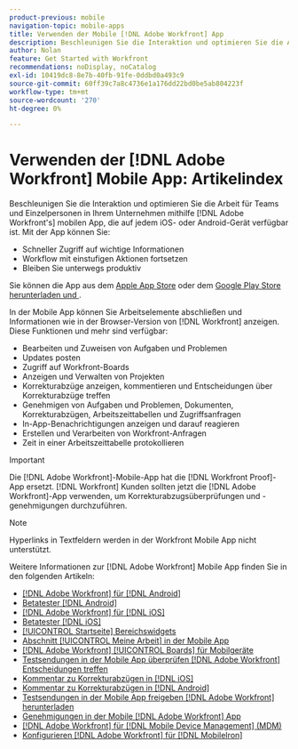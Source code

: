 ```yaml
---
product-previous: mobile
navigation-topic: mobile-apps
title: Verwenden der Mobile [!DNL Adobe Workfront] App
description: Beschleunigen Sie die Interaktion und optimieren Sie die Arbeit für Teams und Einzelpersonen in Ihrem Unternehmen mithilfe  [!DNL Adobe Workfront's]  Mobile App, die auf jedem iOS- oder Android-Gerät verfügbar ist.
author: Nolan
feature: Get Started with Workfront
recommendations: noDisplay, noCatalog
exl-id: 10419dc8-8e7b-40fb-91fe-0ddbd0a493c9
source-git-commit: 60ff39c7a8c4736e1a176dd22bd0be5ab804223f
workflow-type: tm+mt
source-wordcount: '270'
ht-degree: 0%

---
```


# Verwenden der [!DNL Adobe Workfront] Mobile App: Artikelindex

<!-- Audited: 2/2024 -->

Beschleunigen Sie die Interaktion und optimieren Sie die Arbeit für Teams und Einzelpersonen in Ihrem Unternehmen mithilfe [!DNL Adobe Workfront's] mobilen App, die auf jedem iOS- oder Android-Gerät verfügbar ist. Mit der App können Sie:

* Schneller Zugriff auf wichtige Informationen
* Workflow mit einstufigen Aktionen fortsetzen
* Bleiben Sie unterwegs produktiv

Sie können die App aus dem [Apple App Store](https://apps.apple.com/us/app/adobe-workfront/id1033282981) oder dem [Google Play Store herunterladen und ](https://play.google.com/store/apps/details?id=com.workfront.android.aware).

In der Mobile App können Sie Arbeitselemente abschließen und Informationen wie in der Browser-Version von [!DNL Workfront] anzeigen. Diese Funktionen und mehr sind verfügbar:

* Bearbeiten und Zuweisen von Aufgaben und Problemen
* Updates posten
* Zugriff auf Workfront-Boards
* Anzeigen und Verwalten von Projekten
* Korrekturabzüge anzeigen, kommentieren und Entscheidungen über Korrekturabzüge treffen
* Genehmigen von Aufgaben und Problemen, Dokumenten, Korrekturabzügen, Arbeitszeittabellen und Zugriffsanfragen
* In-App-Benachrichtigungen anzeigen und darauf reagieren
* Erstellen und Verarbeiten von Workfront-Anfragen
* Zeit in einer Arbeitszeittabelle protokollieren

>[!IMPORTANT]
>
>Die [!DNL Adobe Workfront]-Mobile-App hat die [!DNL Workfront Proof]-App ersetzt. [!DNL Workfront] Kunden sollten jetzt die [!DNL Adobe Workfront]-App verwenden, um Korrekturabzugsüberprüfungen und -genehmigungen durchzuführen.

>[!NOTE]
>
>Hyperlinks in Textfeldern werden in der Workfront Mobile App nicht unterstützt.

Weitere Informationen zur [!DNL Adobe Workfront] Mobile App finden Sie in den folgenden Artikeln:

* [[!DNL Adobe Workfront] für [!DNL Android]](../../../workfront-basics/mobile-apps/using-the-workfront-mobile-app/workfront-for-android.md)
* [Betatester  [!DNL Android] ](../../../workfront-basics/mobile-apps/using-the-workfront-mobile-app/android-beta-tester.md)
* [[!DNL Adobe Workfront] für [!DNL iOS]](../../../workfront-basics/mobile-apps/using-the-workfront-mobile-app/workfront-for-ios.md)
* [Betatester  [!DNL iOS] ](../../../workfront-basics/mobile-apps/using-the-workfront-mobile-app/ios-beta-tester.md)
* [[!UICONTROL Startseite] Bereichswidgets](../../../workfront-basics/mobile-apps/using-the-workfront-mobile-app/home-area-widgets-mobile.md)
* [Abschnitt [!UICONTROL Meine Arbeit] in der Mobile App](../../../workfront-basics/mobile-apps/using-the-workfront-mobile-app/my-work-section-mobile.md)
* [[!DNL Adobe Workfront] [!UICONTROL Boards] für Mobilgeräte](/help/quicksilver/workfront-basics/mobile-apps/using-the-workfront-mobile-app/mobile-boards.md)
* [Testsendungen in der Mobile App überprüfen  [!DNL Adobe Workfront]  Entscheidungen treffen](../../../workfront-basics/mobile-apps/using-the-workfront-mobile-app/work-with-proofs-in-mobile-app.md)
* [Kommentar zu Korrekturabzügen in [!DNL iOS]](../../../workfront-basics/mobile-apps/using-the-workfront-mobile-app/comment-on-proofs-ios.md)
* [Kommentar zu Korrekturabzügen in [!DNL Android]](../../../workfront-basics/mobile-apps/using-the-workfront-mobile-app/comment-on-proofs-android.md)
* [Testsendungen in der Mobile App freigeben  [!DNL Adobe Workfront]  herunterladen](../../../workfront-basics/mobile-apps/using-the-workfront-mobile-app/share-proofs-mobile.md)
* [Genehmigungen in der Mobile [!DNL Adobe Workfront] App](../../../workfront-basics/mobile-apps/using-the-workfront-mobile-app/approvals-in-mobile-app.md)
* [[!DNL Adobe Workfront] für [!DNL Mobile Device Management] (MDM)](../../../workfront-basics/mobile-apps/using-the-workfront-mobile-app/wf-mdm.md)
* [Konfigurieren  [!DNL Adobe Workfront] für [!DNL MobileIron]](../../../workfront-basics/mobile-apps/using-the-workfront-mobile-app/wf-mobileiron-configs.md)

